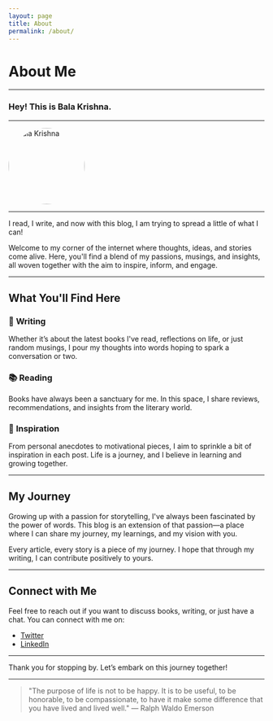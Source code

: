 ```yaml
---
layout: page
title: About
permalink: /about/
---
```


# About Me

---

### Hey! This is Bala Krishna.

---

<img src="https://media.licdn.com/dms/image/D5603AQFO30My7nVS2A/profile-displayphoto-shrink_800_800/0/1713260995598?e=1722470400&v=beta&t=AaNWiWVk73oPSnFOSjzVLB0CpXI2s3D5PGeYX5e1Vrc" alt="Bala Krishna" width="150" height="150" style="border-radius: 50%;">


---

I read, I write, and now with this blog, I am trying to spread a little of what I can! 

Welcome to my corner of the internet where thoughts, ideas, and stories come alive. Here, you'll find a blend of my passions, musings, and insights, all woven together with the aim to inspire, inform, and engage.

---

## What You'll Find Here

### 📝 **Writing**

Whether it’s about the latest books I've read, reflections on life, or just random musings, I pour my thoughts into words hoping to spark a conversation or two.

### 📚 **Reading**

Books have always been a sanctuary for me. In this space, I share reviews, recommendations, and insights from the literary world.

### 🌟 **Inspiration**

From personal anecdotes to motivational pieces, I aim to sprinkle a bit of inspiration in each post. Life is a journey, and I believe in learning and growing together.

---

## My Journey

Growing up with a passion for storytelling, I've always been fascinated by the power of words. This blog is an extension of that passion—a place where I can share my journey, my learnings, and my vision with you.

Every article, every story is a piece of my journey. I hope that through my writing, I can contribute positively to yours.

---

## Connect with Me

Feel free to reach out if you want to discuss books, writing, or just have a chat. You can connect with me on:

- [Twitter](https://twitter.com/koffeecuptales)
- [LinkedIn](https://www.linkedin.com/in/princebalakrishna/)

---

Thank you for stopping by. Let’s embark on this journey together!

---

> "The purpose of life is not to be happy. It is to be useful, to be honorable, to be compassionate, to have it make some difference that you have lived and lived well." — Ralph Waldo Emerson
